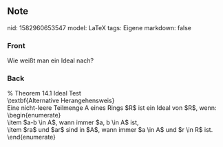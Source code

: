 ## Note
nid: 1582960653547
model: LaTeX
tags: Eigene
markdown: false

### Front
Wie weißt man ein Ideal nach?

### Back
<div>% Theorem 14.1 Ideal Test</div><div>
</div>\textbf{Alternative Herangehensweis}<div>
</div><div>Eine nicht-leere Teilmenge A eines Rings $R$ ist ein Ideal von $R$, wenn:</div><div>\begin{enumerate}</div><div>\item <span>$a-b \in A$, wann immer $a, b \in A$ ist,</span></div><div><span>\item $</span><span>ra$ und $ar$ sind in $A$, wann immer $a \in A$ und $r \in R$ ist.</span></div><div>\end{enumerate}</div>
